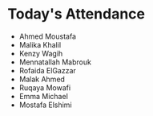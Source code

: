 # Today's Attendance

- Ahmed Moustafa
- Malika Khalil
- Kenzy Wagih
- Mennatallah Mabrouk
- Rofaida ElGazzar
- Malak Ahmed
- Ruqaya Mowafi
- Emma Michael
- Mostafa Elshimi
